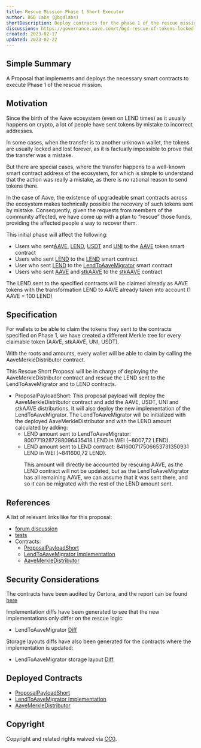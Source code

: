 ```yaml
---
title: Rescue Mission Phase 1 Short Executor
author: BGD Labs (@bgdlabs)
shortDescription: Deploy contracts for the phase 1 of the rescue mission that need the Short Executor
discussions: https://governance.aave.com/t/bgd-rescue-of-tokens-locked-on-aave-overview-and-phase-1/8150/1
created: 2023-02-17
updated: 2023-02-22
---
```



## Simple Summary
A Proposal that implements and deploys the necessary smart contracts to execute Phase 1 of the rescue mission.

## Motivation
Since the birth of the Aave ecosystem (even on LEND times) as it usually happens on crypto, a lot of people have sent tokens by mistake to incorrect addresses.

In some cases, when the transfer is to another unknown wallet, the tokens are usually locked and lost forever, as it is factually impossible to prove that the transfer was a mistake.

But there are special cases, where the transfer happens to a well-known smart contract address of the ecosystem, for which is simple to understand that the action was really a mistake, as there is no rational reason to send tokens there.

In the case of Aave, the existence of upgradeable smart contracts across the ecosystem makes technically possible the recovery of such tokens sent by mistake. Consequently, given the requests from members of the community affected, we have come up with a plan to “rescue” those funds, providing the affected people a way to recover them.

This initial phase will affect the following:

- Users who sent[AAVE](https://etherscan.io/token/0x7fc66500c84a76ad7e9c93437bfc5ac33e2ddae9), [LEND](https://etherscan.io/token/0x80fB784B7eD66730e8b1DBd9820aFD29931aab03), [USDT](https://etherscan.io/token/0xdac17f958d2ee523a2206206994597c13d831ec7) and [UNI](https://etherscan.io/token/0x1f9840a85d5af5bf1d1762f925bdaddc4201f984) to the [AAVE](https://etherscan.io/token/0x7fc66500c84a76ad7e9c93437bfc5ac33e2ddae9) token smart contract
- Users who sent [LEND](https://etherscan.io/token/0x80fB784B7eD66730e8b1DBd9820aFD29931aab03) to the [LEND](https://etherscan.io/token/0x80fB784B7eD66730e8b1DBd9820aFD29931aab03) smart contract
- User who sent [LEND](https://etherscan.io/token/0x80fB784B7eD66730e8b1DBd9820aFD29931aab03) to the [LendToAaveMigrator](https://etherscan.io/address/0x317625234562B1526Ea2FaC4030Ea499C5291de4) smart contract
- Users who sent [AAVE](https://etherscan.io/token/0x7fc66500c84a76ad7e9c93437bfc5ac33e2ddae9) and [stkAAVE](https://etherscan.io/token/0x4da27a545c0c5b758a6ba100e3a049001de870f5) to the [stkAAVE](https://etherscan.io/token/0x4da27a545c0c5b758a6ba100e3a049001de870f5) contract

The LEND sent to the specified contracts will be claimed already as AAVE tokens with the transformation LEND to AAVE already taken into account (1 AAVE = 100 LEND)

## Specification

For wallets to be able to claim the tokens they sent to the contracts specified on Phase 1, we have created a different Merkle tree for every claimable token (AAVE, stkAAVE, UNI, USDT).

With the roots and amounts, every wallet will be able to claim by calling the AaveMerkleDistributor contract.

This Rescue Short Proposal will be in charge of deploying the AaveMerkleDistributor contract and rescue the LEND sent to the LendToAaveMigrator and to LEND contracts.

- ProposalPayloadShort: This proposal payload will deploy the AaveMerkleDistributor contract and add the AAVE, USDT, UNI and stkAAVE distributions. It will also deploy the new implementation of the LendToAaveMigrator. The LendToAaveMigrator will be initialized with the deployed AaveMerkleDistributor and with the LEND amount calculated by adding:
    - LEND amount sent to LendToAaveMigrator: 8007719287288096435418 LEND in WEI (~8007,72 LEND).
    - LEND amount sent to LEND contract: 841600717506653731350931 LEND in WEI (~841600,72 LEND).<p>
This amount will directly be accounted by rescuing AAVE, as the LEND contract will not be updated, but as the LendToAaveMigrator has all remaining AAVE, we can assume that it was sent there, and so it can be migrated with the rest of the LEND amount sent.
## References

A list of relevant links like for this proposal:

- [forum discussion](https://governance.aave.com/t/bgd-rescue-of-tokens-locked-on-aave-overview-and-phase-1/8150/1)
- [tests](https://github.com/bgd-labs/rescue-mission-phase-1/tree/master/test) 
- Contracts:
  - [ProposalPayloadShort](https://github.com/bgd-labs/rescue-mission-phase-1/blob/master/src/contracts/ProposalPayloadShort.sol)
  - [LendToAaveMigrator Implementation](https://github.com/bgd-labs/rescue-mission-phase-1/blob/master/src/contracts/LendToAaveMigrator.sol)
  - [AaveMerkleDistributor](https://github.com/bgd-labs/rescue-mission-phase-1/blob/master/src/contracts/AaveMerkleDistributor.sol)

## Security Considerations

The contracts have been audited by Certora, and the report can be found [here](https://github.com/bgd-labs/rescue-mission-phase-1/tree/master/certora)

Implementation diffs have been generated to see that the new implementations only differ on the rescue logic:

- LendToAaveMigrator [Diff](https://github.com/bgd-labs/rescue-mission-phase-1/blob/master/diffs/LendToAaveMigrator-diff.md)

Storage layouts diffs have also been generated for the contracts where the implementation is updated:

- LendToAaveMigrator storage layout [Diff](https://github.com/bgd-labs/rescue-mission-phase-1/blob/master/diffs/rescue_LendToAaveMigrator_layout_diff.md)

## Deployed Contracts
- [ProposalPayloadShort](https://etherscan.io/address/0x4A4c73d563395ad827511F70097d4Ef82E653805)
- [LendToAaveMigrator Implementation](https://etherscan.io/address/0x7b62461a3570c6AC8a9f8330421576e417B71EE7)
- [AaveMerkleDistributor](https://etherscan.io/address/0xa88c6D90eAe942291325f9ae3c66f3563B93FE10)

## Copyright

Copyright and related rights waived via [CC0](https://creativecommons.org/publicdomain/zero/1.0/).